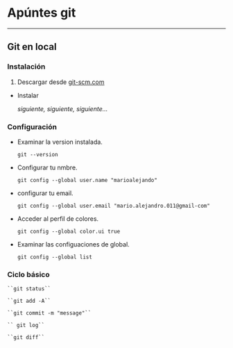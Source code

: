 # Apúntes git #
***
## Git en local ##

### Instalación ###
1. Descargar desde [git-scm.com](http://git-scm.com/ "git")
+ Instalar

    *siguiente, siguiente, siguiente...*

### Configuración ###
* Examinar la version instalada.

    ``git --version``

* Configurar tu nmbre.

    ``git config --global user.name "marioalejando"``

* configurar tu email.

    ``git config --global user.email "mario.alejandro.011@gmail-com"``

* Acceder al perfil de colores.

    ``git config --global color.ui true``

* Examinar las configuaciones de global.

    ``git config --global list``

### Ciclo básico ###

    ``git status``

    ``git add -A``

    ``git commit -m "message"``

    `` git log``

    ``git diff``
